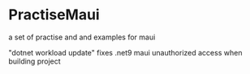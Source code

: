 # PractiseMaui
a set of practise and and examples for maui


"dotnet workload update" fixes .net9 maui unauthorized access when building project
